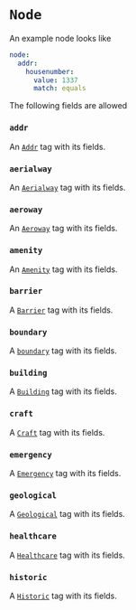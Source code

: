 # `Node`

An example node looks like

```yml
node:
  addr:
    housenumber:
      value: 1337
      match: equals
```

The following fields are allowed

### `addr`

An [`Addr`](../tags/addr.md) tag with its fields.

### `aerialway`

An [`Aerialway`](../tags/aerialway.md) tag with its fields.

### `aeroway`

An [`Aeroway`](../tags/aeroway.md) tag with its fields.

### `amenity`

An [`Amenity`](../tags/amenity.md) tag with its fields.

### `barrier`

A [`Barrier`](../tags/barrier.md) tag with its fields.

### `boundary`

A [`boundary`](../tags/boundary.md) tag with its fields.

### `building`

A [`Building`](../tags/building.md) tag with its fields.

### `craft`

A [`Craft`](../tags/craft.md) tag with its fields.

### `emergency`

A [`Emergency`](../tags/emergency.md) tag with its fields.

### `geological`

A [`Geological`](../tags/geological.md) tag with its fields.

### `healthcare`

A [`Healthcare`](../tags/healthcare.md) tag with its fields.

### `historic`

A [`Historic`](../tags/historic.md) tag with its fields.
